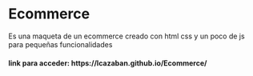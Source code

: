 # Ecommerce
Es una maqueta de un ecommerce creado con html css y un poco de js para pequeñas funcionalidades
<h4>link para acceder: https://lcazaban.github.io/Ecommerce/</h4>
